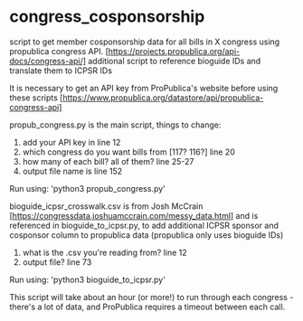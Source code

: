 # congress_cosponsorship
script to get member cosponsorship data for all bills in X congress using propublica congress API. [https://projects.propublica.org/api-docs/congress-api/]
additional script to reference bioguide IDs and translate them to ICPSR IDs

It is necessary to get an API key from ProPublica's website before using these scripts [https://www.propublica.org/datastore/api/propublica-congress-api]

propub_congress.py is the main script, things to change:
1) add your API key in line 12
2) which congress do you want bills from [117? 116?] line 20
3) how many of each bill? all of them? line 25-27
4) output file name is line 152

Run using: 'python3 propub_congress.py'

bioguide_icpsr_crosswalk.csv is from Josh McCrain [https://congressdata.joshuamccrain.com/messy_data.html] 
and is referenced in 
bioguide_to_icpsr.py, to add additional ICPSR sponsor and cosponsor column to propublica data (propublica only uses bioguide IDs)
1) what is the .csv you're reading from? line 12
2) output file? line 73

Run using: 'python3 bioguide_to_icpsr.py'

This script will take about an hour (or more!) to run through each congress - there's a lot of data, and ProPublica requires a timeout between each call.
